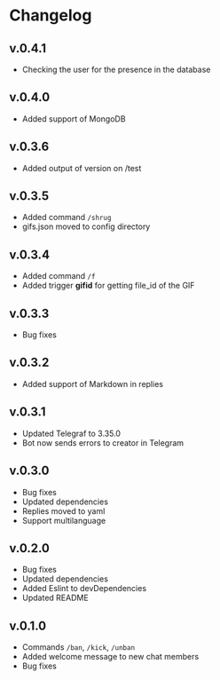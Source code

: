 # Changelog

## v.0.4.1

- Checking the user for the presence in the database

## v.0.4.0

- Added support of MongoDB

## v.0.3.6

- Added output of version on /test

## v.0.3.5

- Added command `/shrug`
- gifs.json moved to config directory

## v.0.3.4

- Added command `/f`
- Added trigger **gifid** for getting file_id of the GIF

## v.0.3.3

- Bug fixes

## v.0.3.2

- Added support of Markdown in replies

## v.0.3.1

- Updated Telegraf to 3.35.0
- Bot now sends errors to creator in Telegram

## v.0.3.0

- Bug fixes
- Updated dependencies
- Replies moved to yaml
- Support multilanguage

## v.0.2.0

- Bug fixes
- Updated dependencies
- Added Eslint to devDependencies
- Updated README

## v.0.1.0

- Commands `/ban`, `/kick`, `/unban`
- Added welcome message to new chat members
- Bug fixes
